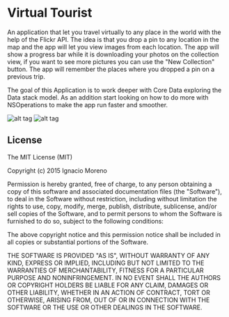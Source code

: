 # Virtual Tourist

An application that let you travel virtually to any place in the world with the help of the Flickr API. The idea is that you drop a pin to any location in the map and the app will let you view images from each location. The app will show a progress bar while it is downloading your photos on the collection view, if you want to see more pictures you can use the "New Collection" button. The app will remember the places where you dropped a pin on a previous trip.

The goal of this Application is to work deeper with Core Data exploring the Data stack model. As an addition start looking on how to do more with NSOperations to make the app run faster and smoother.

![alt tag](https://raw.github.com/nmorenor/VirtualTourist/master/Virtual%20Tourist/VirtualTouristMain.png)
![alt tag](https://raw.github.com/nmorenor/VirtualTourist/master/Virtual%20Tourist/VirtualTouristCollectionView.png)

## License

The MIT License (MIT)

Copyright (c) 2015 Ignacio Moreno

Permission is hereby granted, free of charge, to any person obtaining a copy
of this software and associated documentation files (the "Software"), to deal
in the Software without restriction, including without limitation the rights
to use, copy, modify, merge, publish, distribute, sublicense, and/or sell
copies of the Software, and to permit persons to whom the Software is
furnished to do so, subject to the following conditions:

The above copyright notice and this permission notice shall be included in
all copies or substantial portions of the Software.

THE SOFTWARE IS PROVIDED "AS IS", WITHOUT WARRANTY OF ANY KIND, EXPRESS OR
IMPLIED, INCLUDING BUT NOT LIMITED TO THE WARRANTIES OF MERCHANTABILITY,
FITNESS FOR A PARTICULAR PURPOSE AND NONINFRINGEMENT. IN NO EVENT SHALL THE
AUTHORS OR COPYRIGHT HOLDERS BE LIABLE FOR ANY CLAIM, DAMAGES OR OTHER
LIABILITY, WHETHER IN AN ACTION OF CONTRACT, TORT OR OTHERWISE, ARISING FROM,
OUT OF OR IN CONNECTION WITH THE SOFTWARE OR THE USE OR OTHER DEALINGS IN
THE SOFTWARE.